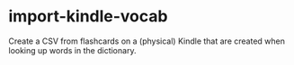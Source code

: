 # import-kindle-vocab
Create a CSV from flashcards on a (physical) Kindle that are created when looking up words in the dictionary.
